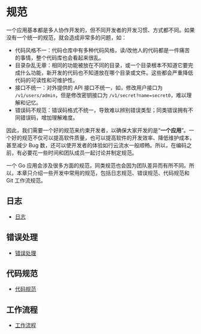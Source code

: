 # 规范

一个应用基本都是多人协作开发的，但不同开发者的开发习惯、方式都不同。如果没有一个统一的规范，就会造成非常多的问题，如：

- 代码风格不一：代码仓库中有多种代码风格，读/改他人的代码都是一件痛苦的事情，整个代码库也会看起来很乱。
- 目录杂乱无章：相同的功能被放在不同的目录，或一个目录根本不知道它要完成什么功能，新开发的代码也不知道放在哪个目录或文件。这些都会严重降低代码的可读性和可维护性。
- 接口不统一：对外提供的 API 接口不统一，如，修改用户接口为 `/v1/users/admin`，但是修改密钥接口为 `/v1/secret?name=secret0`，难以理解和记忆。
- 错误码不规范：错误码格式不统一，导致难以辨别错误类型；同类错误拥有不同错误码，增加理解难度。

因此，我们需要一个好的规范来约束开发者，以确保大家开发的是“**一个应用**”。一个好的规范不仅可以提高软件质量，也可以提高软件的开发效率、降低维护成本，甚至减少 Bug 数，还可以使开发者的体验如行云流水一般顺畅。所以，在编码之前，有必要花一些时间和团队成员一起讨论并制定规范。

一个 Go 应用会涉及很多方面的规范，同类规范也会因为团队差异而有所不同。所以，本章只介绍一些开发中常用的规范，包括日志规范、错误规范、代码规范和 Git 工作流规范。

## 日志

- [日志](10_log/README.md)

## 错误处理

- [错误处理](20_error/README.md)

## 代码规范

- [代码规范](30_code/README.md)

## 工作流程

- [工作流程](60_workflow/README.md)
